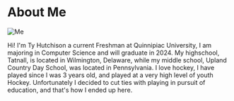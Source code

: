 # About Me

![Me](./images/Me.jpg)

Hi! I'm Ty Hutchison a current Freshman at Quinnipiac University, I am majoring in Computer Science and will graduate in 2024. My highschool, Tatnall, is located in Wilmington, Delaware, while my middle school, Upland Country Day School, was located in Pennsylvania. I love hockey, I have played since I was 3 years old, and played at a very high level of youth Hockey. Unfortunately I decided to cut ties with playing in pursuit of education, and that's how I ended up here.